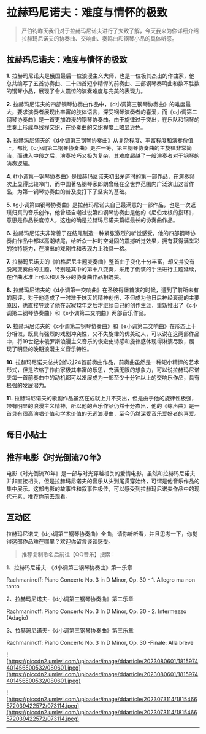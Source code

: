 # 拉赫玛尼诺夫：难度与情怀的极致

> 严伯钧昨天我们对于拉赫玛尼诺夫进行了大致了解，今天我来为你详细介绍拉赫玛尼诺夫的协奏曲、交响曲、奏鸣曲和钢琴小品的具体听感。

## 拉赫玛尼诺夫：难度与情怀的极致

 **1.** 拉赫玛尼诺夫是俄国最后一位浪漫主义大师，也是一位极其杰出的作曲家，他总共编写了五首协奏曲、二十四首短小精悍的前奏曲、三部钢琴奏鸣曲和数不胜数的钢琴小品，展现了令人震惊的演奏难度与完美的表现力。

 **2.** 拉赫玛尼诺夫的四部钢琴协奏曲作品中，《d小调第三钢琴协奏曲》的难度最大，要求演奏者展现出丰富的肢体语言，深受钢琴演奏者的喜爱，而《c小调第二钢琴协奏曲》是一首更加浪漫的钢琴协奏曲，由于旋律过于突出，在乐队和钢琴的主奏上形成单线程交织，在协奏曲的交织程度上略显逊色。

 **3.** 拉赫玛尼诺夫的《d小调第三钢琴协奏曲》从复杂程度、丰富程度和演奏价值上，都比《c小调第二钢琴协奏曲》更胜一筹，第三钢琴协奏曲的主旋律非常简洁，而进入中段之后，演奏技巧又极为复杂，其难度超越了一般演奏者对于钢琴的演奏逻辑。

 **4.** 《f小调第一钢琴协奏曲》是拉赫玛尼诺夫初出茅庐时的第一部作品，在演奏频次上显得比较冷门，而中国著名钢琴家郎朗曾经在全世界范围内广泛演出这首作品，为第一钢琴协奏曲的普及度打下了坚实的基础。

 **5.** 《g小调第四钢琴协奏曲》是拉赫玛尼诺夫自己最满意的一部作品，也是一次返璞归真的音乐创作，他曾经自嘲过说第四钢琴协奏曲是他的《尼伯龙根的指环》，意思是作品长度惊人，这也的确是拉赫玛尼诺夫篇幅最长的协奏曲作品。

 **6.** 拉赫玛尼诺夫非常善于在结尾制造一种紧张激烈的听觉感受，他的四部钢琴协奏曲作品中都以高潮结尾，给听众一种时空凝固的震撼听觉效果，拥有获得满堂彩的独特能力，在演出的戏剧性和表现力上独具一格。

 **7.** 拉赫玛尼诺夫的《帕格尼尼主题变奏曲》整首曲子变化十分丰富，却又并没有脱离变奏曲的主题，特别是其中的第十八变奏，采用了倒装的手法进行主题延续，在作曲水准上可以和贝多芬的协奏曲作品相媲美。

 **8.** 拉赫玛尼诺夫的《d小调第一交响曲》在圣彼得堡首演的时候，遭到了前所未有的恶评，对于他造成了一时难于抹灭的精神创伤，不但成为他日后神经衰弱的主要原因，也直接导致了他在沉寂12年之后才继续自己的创作生涯，重新推出了《c小调第二钢琴协奏曲》和《e小调第二交响曲》两部音乐作品。

 **9.** 拉赫玛尼诺夫的《c小调第二钢琴协奏曲》和《e小调第二交响曲》在形态上十分相似，既具有强烈的戏剧冲突性，又不失旋律的优美动人，可以说在这两部作品中，将19世纪末俄罗斯浪漫主义音乐的恢宏史诗感和旋律感体现得淋漓尽致，展现了明显的晚期浪漫主义音乐特性。

 **10.** 拉赫玛尼诺夫总共创作过24首前奏曲作品，前奏曲虽然是一种短小精悍的艺术形式，但是浓缩了作曲家极其丰富的乐思，充满无限的想象力，可以说拉赫玛尼诺夫每一首前奏曲中的动机都可以发展成为一部至少十分钟以上的交响乐作品，具有极强的发展潜力。

 **11.** 拉赫玛尼诺夫的歌剧作品虽然在成就上并不突出，但是由于他的旋律性极强，带有明显的浪漫主义精神，所以他的声乐作品仍然十分杰出，他的《练声曲》是一首具有很高演唱价值和学术价值的无词浪漫曲，至今仍然深受音乐爱好者的喜爱。

## 每日小贴士

## 推荐电影《时光倒流70年》

电影《时光倒流70年》是一部与时光穿越相关的爱情电影，虽然和拉赫玛尼诺夫并非直接相关，但是拉赫玛尼诺夫的音乐从头到尾贯穿始终，可谓是他音乐作品的集中展示。这部电影的故事性和叙事性极佳，可以感受到拉赫玛尼诺夫作品中的现代元素，推荐你前去观看。

## 互动区

拉赫玛尼诺夫《d小调第三钢琴协奏曲》全曲，请你听听看，并且思考一下，你觉得这部作品难在哪里？欢迎你留言谈谈感受。 

> 推荐复制歌名后前往【QQ音乐】搜索：

1、拉赫玛尼诺夫-《d小调第三钢琴协奏曲》第一乐章

Rachmaninoff: Piano Concerto No. 3 in D Minor, Op. 30 - 1. Allegro ma non tanto 

2、拉赫玛尼诺夫-《d小调第三钢琴协奏曲》第二乐章

Rachmaninoff: Piano Concerto No. 3 In D Minor, Op. 30 - 2. Intermezzo (Adagio) 

3、拉赫玛尼诺夫-《d小调第三钢琴协奏曲》第三乐章

Rachmaninoff: Piano Concerto No. 3 In D Minor, Op. 30 -Finale: Alla breve 

![https://piccdn2.umiwi.com/uploader/image/ddarticle/2023080601/1815974401456500532/080601.jpeg](https://piccdn2.umiwi.com/uploader/image/ddarticle/2023080601/1815974401456500532/080601.jpeg)

![https://piccdn2.umiwi.com/uploader/image/ddarticle/2023073114/1815466572039422572/073114.jpeg](https://piccdn2.umiwi.com/uploader/image/ddarticle/2023073114/1815466572039422572/073114.jpeg)

---
